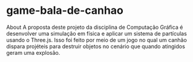 # game-bala-de-canhao
About
A proposta deste projeto da disciplina de Computação Gráfica é desenvolver uma simulação em física e aplicar um sistema de partículas usando o Three.js. Isso foi feito por meio de um jogo no qual um canhão dispara projéteis para destruir objetos no cenário que quando atingidos geram uma explosão.
